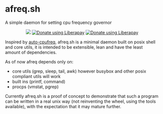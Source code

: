 # afreq.sh

A simple daemon for setting cpu frequency governor

<p align="center">
<a href="./LICENSE"><img src="https://img.shields.io/badge/license-GPL--2.0--or--later-green.svg"></a>
<a href="https://liberapay.com/eylles/donate"><img alt="Donate using Liberapay" src="https://img.shields.io/liberapay/receives/eylles.svg?logo=liberapay"></a>
<a href="https://liberapay.com/eylles/donate"><img alt="Donate using Liberapay" src="https://img.shields.io/liberapay/patrons/eylles.svg?logo=liberapay"></a>
</p>

Inspired by [auto-cpufreq](https://github.com/AdnanHodzic/auto-cpufreq),
afreq.sh is a minimal daemon built on posix shell and core utils, it is intended
to be extensible, lean and have the least amount of dependencies.

As of now afreq depends only on:

- core utils (grep, sleep, tail, awk) however busybox and other posix compliant utils will work
- built ins (printf, command)
- procps (vmstat, pgrep)


Currently afreq.sh is a proof of concept to demonstrate that such a program can
be written in a real unix way (not reinventing the wheel, using the tools
available), with the expectation that it may mature further.
